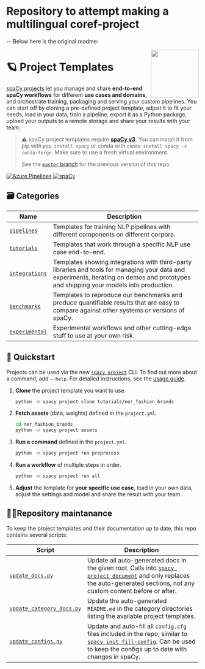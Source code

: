 # Repository to attempt making a multilingual coref-project


-- Below here is the original readme:

<a href="https://explosion.ai"><img src="https://explosion.ai/assets/img/logo.svg" width="125" height="125" align="right" /></a>

# 🪐 Project Templates

[spaCy projects](https://spacy.io/usage/projects) let you manage and
share **end-to-end spaCy workflows** for different **use cases and domains**,
and orchestrate training, packaging and serving your custom pipelines. You can
start off by cloning a pre-defined project template, adjust it to fit your
needs, load in your data, train a pipeline, export it as a Python package,
upload your outputs to a remote storage and share your results with your team.

> ⚠️ spaCy project templates require [**spaCy v3**](https://spacy.io). You can
> install it from pip with `pip install spacy` or conda with `conda install spacy -c conda-forge`. Make sure to use a fresh virtual environment.
>
> See the [`master` branch](https://github.com/explosion/projects/tree/master)
> for the previous version of this repo.

[![Azure Pipelines](https://img.shields.io/azure-devops/build/explosion-ai/public/20/v3.svg?logo=azure-pipelines&style=flat-square&label=build)](https://dev.azure.com/explosion-ai/public/_build?definitionId=20)
[![spaCy](https://img.shields.io/static/v1?label=made%20with%20%E2%9D%A4%20and&message=spaCy&color=09a3d5&style=flat-square)](https://spacy.io)

## 🗃 Categories

| Name                           | Description                                                                                                                                                                             |
| ------------------------------ | --------------------------------------------------------------------------------------------------------------------------------------------------------------------------------------- |
| [`pipelines`](pipelines)       | Templates for training NLP pipelines with different components on different corpora.                                                                                                    |
| [`tutorials`](tutorials)       | Templates that work through a specific NLP use case end-to-end.                                                                                                                         |
| [`integrations`](integrations) | Templates showing integrations with third-party libraries and tools for managing your data and experiments, iterating on demos and prototypes and shipping your models into production. |
| [`benchmarks`](benchmarks)     | Templates to reproduce our benchmarks and produce quantifiable results that are easy to compare against other systems or versions of spaCy.                                             |
| [`experimental`](experimental) | Experimental workflows and other cutting-edge stuff to use at your own risk.                                                                                                            |

## 🚀 Quickstart

Projects can be used via the new
[`spacy project`](https://spacy.io/api/cli#project) CLI. To find out
more about a command, add `--help`. For detailed instructions, see the
[usage guide](https://spacy.io/usage/projects).

<!-- TODO: update example -->

1. **Clone** the project template you want to use.
   ```bash
   python -m spacy project clone tutorials/ner_fashion_brands
   ```
2. **Fetch assets** (data, weights) defined in the `project.yml`.
   ```bash
   cd ner_fashion_brands
   python -m spacy project assets
   ```
3. **Run a command** defined in the `project.yml`.
   ```bash
   python -m spacy project run preprocess
   ```
4. **Run a workflow** of multiple steps in order.
   ```bash
   python -m spacy project run all
   ```
5. **Adjust** the template for **your specific use case**, load in your own
   data, adjust the settings and model and share the result with your team.

## 👷‍♀️Repository maintanance

To keep the project templates and their documentation up to date, this repo
contains several scripts:

| Script                                                       | Description                                                                                                                                                                                                               |
| ------------------------------------------------------------ | ------------------------------------------------------------------------------------------------------------------------------------------------------------------------------------------------------------------------- |
| [`update_docs.py`](.github/update_docs.py)                   | Update all auto-generated docs in the given root. Calls into [`spacy project document`](https://spacy.io/api/cli#project-document) and only replaces the auto-generated sections, not any custom content before or after. |
| [`update_category_docs.py`](.github/update_category_docs.py) | Update the auto-generated `README.md` in the category directories listing the available project templates.                                                                                                                |
| [`update_configs.py`](.github/update_configs.py)             | Update and auto-fill all `config.cfg` files included in the repo, similar to [`spacy init fill-config`](https://spacy.io/api/cli#init-fill-config). Can be used to keep the configs up to date with changes in spaCy.     |
